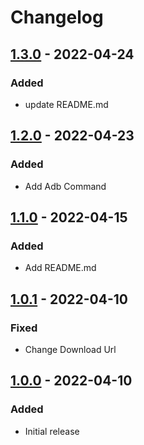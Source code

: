 # Changelog


## [1.3.0] - 2022-04-24

### Added
- update README.md


## [1.2.0] - 2022-04-23

### Added
- Add Adb Command

## [1.1.0] - 2022-04-15

### Added
- Add README.md

## [1.0.1] - 2022-04-10

### Fixed

- Change Download Url

## [1.0.0] - 2022-04-10

### Added

- Initial release


[1.0.0]: https://github.com/ilpanda/rabbit/releases/tag/1.0.0
[1.0.1]: https://github.com/ilpanda/rabbit/releases/tag/1.0.1
[1.1.0]: https://github.com/ilpanda/rabbit/releases/tag/1.1.0
[1.2.0]: https://github.com/ilpanda/rabbit/releases/tag/1.2.0
[1.3.0]: https://github.com/ilpanda/rabbit/releases/tag/1.3.0
